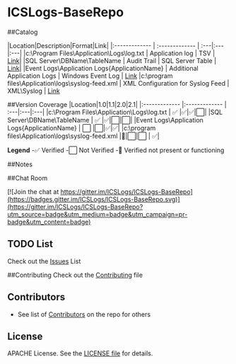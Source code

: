 # ICSLogs-BaseRepo

##Catalog

|Location|Description|Format|Link|
|:------------- | :------------- | :---|:---|:---|
|c:\Program Files\Application\Logs\log.txt  | Application log | TSV | [Link](\File-log-txt)|
|SQL Server\DBName\TableName | Audit Trail | SQL Server Table  | [Link](\SQL-DBName-TableName)|
|Event Logs\Application Logs\{ApplicationName} | Additional Application Logs | Windows Event Log | [Link](\EVT-ApplicationName)
|c:\program files\Application\logs\syslog-feed.xml | XML Configuration for Syslog Feed | XML\Syslog | [Link](\Syslog)


##Version Coverage
|Location|1.0|1.1|2.0|2.1|
|:------------- |:------------- | :---|:---|:---|
|c:\Program Files\Application\Logs\log.txt  | :white_check_mark: |:white_check_mark:|:white_check_mark:|:white_large_square:|
|SQL Server\DBName\TableName | :white_check_mark: |:white_check_mark:|:white_large_square:|:white_large_square:|
|Event Logs\Application Logs\{ApplicationName} | :white_large_square: |:white_large_square:|:white_check_mark:|:white_check_mark:|
|c:\program files\Application\logs\syslog-feed.xml |:red_circle:|:white_large_square:|:white_large_square: | :white_check_mark:| 

**Legend**
-:white_check_mark: Verified
-:white_large_square: Not Verified
-:red_circle: Verified not present or functioning

##Notes


##Chat Room

[![Join the chat at https://gitter.im/ICSLogs/ICSLogs-BaseRepo](https://badges.gitter.im/ICSLogs/ICSLogs-BaseRepo.svg)](https://gitter.im/ICSLogs/ICSLogs-BaseRepo?utm_source=badge&utm_medium=badge&utm_campaign=pr-badge&utm_content=badge)

## TODO List
Check out the [Issues](/../../issues) List

##Contributing
Check out the [Contributing](/CONTRIBUTING.MD) file

## Contributors
* See list of [Contributors](/../../graphs/contributors) on the repo for others

## License
APACHE License. See the [LICENSE file](/LICENSE) for details.








